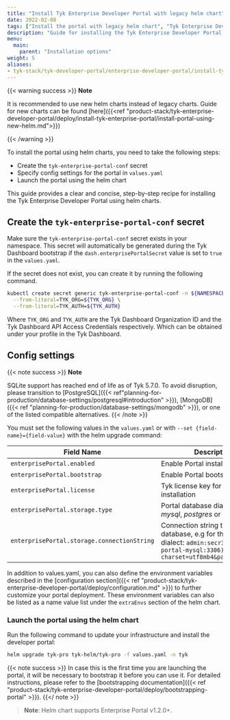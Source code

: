 ```yaml
---
title: "Install Tyk Enterprise Developer Portal with legacy helm chart"
date: 2022-02-08
tags: ["Install the portal with legacy helm chart", "Tyk Enterprise Developer Portal"]
description: "Guide for installing the Tyk Enterprise Developer Portal in Kubernetes using helm"
menu:
  main:
    parent: "Installation options"
weight: 5
aliases:
- tyk-stack/tyk-developer-portal/enterprise-developer-portal/install-tyk-enterprise-portal/launching-portal/launching-portal-using-helm
---
```


{{< warning success >}}
**Note**

It is recommended to use new helm charts instead of legacy charts. Guide for new charts can be found [here]({{<ref "product-stack/tyk-enterprise-developer-portal/deploy/install-tyk-enterprise-portal/install-portal-using-new-helm.md">}})

{{< /warning >}}

To install the portal using helm charts, you need to take the following steps:

- Create the `tyk-enterprise-portal-conf` secret
- Specify config settings for the portal in `values.yaml`
- Launch the portal using the helm chart

This guide provides a clear and concise, step-by-step recipe for installing the Tyk Enterprise Developer Portal using helm charts.

## Create the `tyk-enterprise-portal-conf` secret

Make sure the `tyk-enterprise-portal-conf` secret exists in your namespace. This secret will automatically be generated during the Tyk Dashboard bootstrap if the `dash.enterprisePortalSecret` value is set to `true` in the `values.yaml`.

If the secret does not exist, you can create it by running the following command.

```bash
kubectl create secret generic tyk-enterprise-portal-conf -n ${NAMESPACE} \
  --from-literal=TYK_ORG=${TYK_ORG} \
  --from-literal=TYK_AUTH=${TYK_AUTH}
```

Where `TYK_ORG` and `TYK_AUTH` are the Tyk Dashboard Organization ID and the Tyk Dashboard API Access Credentials respectively. Which can be obtained under your profile in the Tyk Dashboard.

## Config settings

{{< note success >}}
**Note** 

SQLite support has reached end of life as of Tyk 5.7.0. To avoid disruption, please transition to [PostgreSQL]({{< ref"planning-for-production/database-settings/postgresql#introduction" >}}), [MongoDB]({{< ref "planning-for-production/database-settings/mongodb" >}}), or one of the listed compatible alternatives.
{{< /note >}}

You must set the following values in the `values.yaml` or with `--set {field-name}={field-value}` with the helm upgrade command:

| Field Name | Description |
| ---------- | ----------- |
| `enterprisePortal.enabled` | Enable Portal installation |
| `enterprisePortal.bootstrap` | Enable Portal bootstrapping |
| `enterprisePortal.license`| Tyk license key for your portal installation |
| `enterprisePortal.storage.type`| Portal database dialect, e.g *mysql*, *postgres* or *sqlite3* |
| `enterprisePortal.storage.connectionString` | Connection string to the Portal's database, e.g for the mysql dialect: `admin:secr3t@tcp(tyk-portal-mysql:3306)/portal?charset=utf8mb4&parseTime=true` |

In addition to values.yaml, you can also define the environment variables described in the [configuration section]({{< ref "product-stack/tyk-enterprise-developer-portal/deploy/configuration.md" >}}) to further customize your portal deployment. These environment variables can also be listed as a name value list under the `extraEnvs` section of the helm chart.

### Launch the portal using the helm chart

Run the following command to update your infrastructure and install the developer portal:

```bash
helm upgrade tyk-pro tyk-helm/tyk-pro -f values.yaml -n tyk
```

{{< note success >}}
In case this is the first time you are launching the portal, it will be necessary to bootstrap it before you can use it. For detailed instructions, please refer to the [bootstrapping documentation]({{< ref "product-stack/tyk-enterprise-developer-portal/deploy/bootstrapping-portal" >}}).
{{</ note >}}

> **Note**: Helm chart supports Enterprise Portal v1.2.0+.
